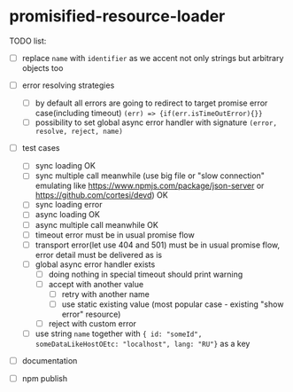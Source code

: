 # promisified-resource-loader

TODO list:
- [ ] replace `name` with `identifier` as we accent not only strings but arbitrary objects too
- [ ] error resolving strategies 
  - [ ] by default all errors are going to redirect to target promise error case(including timeout) `(err) => {if(err.isTimeOutError){}}`
  - [ ] possibility to set global async error handler with signature `(error, resolve, reject, name)`
- [ ] test cases
  - [ ] sync loading OK
  - [ ] sync multiple call meanwhile (use big file or "slow connection" emulating like https://www.npmjs.com/package/json-server or https://github.com/cortesi/devd) OK
  - [ ] sync loading error
  - [ ] async loading OK
  - [ ] async multiple call meanwhile OK
  - [ ] timeout error must be in usual promise flow
  - [ ] transport error(let use 404 and 501) must be in usual promise flow, error detail must be delivered as is
  - [ ] global async error handler exists 
    - [ ] doing nothing in special timeout should print warning
    - [ ] accept with another value
        - [ ] retry with another name
        - [ ] use static existing value (most popular case - existing "show error" resource)
    - [ ] reject with custom error
  - [ ] use string `name` together with `{ id: "someId", someDataLikeHostOEtc: "localhost", lang: "RU"}` as a key 
- [ ] documentation
- [ ] npm publish
     
  
  
  
